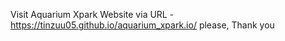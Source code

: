Visit Aquarium Xpark Website via URL - https://tinzuu05.github.io/aquarium_xpark.io/ please,
Thank you
